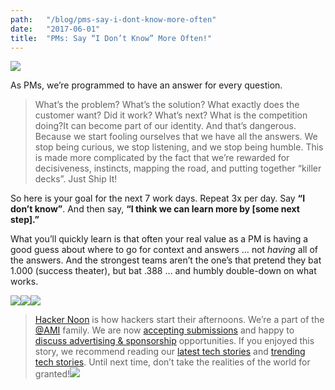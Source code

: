 ```yaml
---
path:	"/blog/pms-say-i-dont-know-more-often"
date:	"2017-06-01"
title:	"PMs: Say “I Don’t Know” More Often!"
---
```


![](/images/1*NofM19vw_FzX0o40bhPurg.png)

As PMs, we’re programmed to have an answer for every question.


> What’s the problem? What’s the solution? What exactly does the customer want? Did it work? What’s next? What is the competition doing?It can become part of our identity. And that’s dangerous. Because we start fooling ourselves that we have all the answers. We stop being curious, we stop listening, and we stop being humble. This is made more complicated by the fact that we’re rewarded for decisiveness, instincts, mapping the road, and putting together “killer decks”. Just Ship It!

So here is your goal for the next 7 work days. Repeat 3x per day. Say **“I don’t know”**. And then say, **“I think we can learn more by [some next step].”**

What you’ll quickly learn is that often your real value as a PM is having a good guess about where to go for context and answers … not *having* all of the answers. And the strongest teams aren’t the one’s that pretend they bat 1.000 (success theater), but bat .388 … and humbly double-down on what works.

[![](/images/1*0hqOaABQ7XGPT-OYNgiUBg.png)](http://bit.ly/HackernoonFB)[![](/images/1*Vgw1jkA6hgnvwzTsfMlnpg.png)](https://goo.gl/k7XYbx)[![](/images/1*gKBpq1ruUi0FVK2UM_I4tQ.png)](https://goo.gl/4ofytp)
> [Hacker Noon](http://bit.ly/Hackernoon) is how hackers start their afternoons. We’re a part of the [@AMI](http://bit.ly/atAMIatAMI) family. We are now [accepting submissions](http://bit.ly/hackernoonsubmission) and happy to [discuss advertising & sponsorship](mailto:partners@amipublications.com) opportunities.
> If you enjoyed this story, we recommend reading our [latest tech stories](http://bit.ly/hackernoonlatestt) and [trending tech stories](https://hackernoon.com/trending). Until next time, don’t take the realities of the world for granted!![](/images/1*35tCjoPcvq6LbB3I6Wegqw.jpeg)